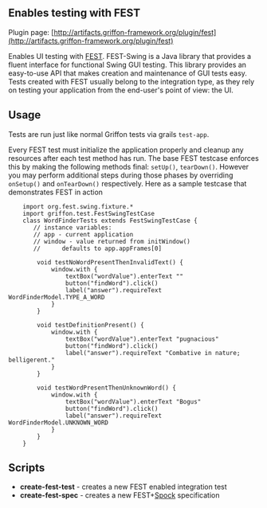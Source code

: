 
Enables testing with FEST
-------------------------

Plugin page: [http://artifacts.griffon-framework.org/plugin/fest](http://artifacts.griffon-framework.org/plugin/fest)


Enables UI testing with [FEST][1]. FEST-Swing is a Java library that provides a
fluent interface for functional Swing GUI testing. This library provides an
easy-to-use API that makes creation and maintenance of GUI tests easy. Tests
created with FEST usually belong to the integration type, as they rely on
testing your application from the end-user's point of view: the UI.

Usage
-----

Tests are run just like normal Griffon tests via grails `test-app`.

Every FEST test must initialize the application properly and cleanup any
resources after each test method has run. The base FEST testcase enforces this
by making the following methods final: `setUp()`, `tearDown()`. However you may
perform additional steps during those phases by overriding `onSetup()` and
`onTearDown()` respectively. Here as a sample testcase that demonstrates FEST
in action

        import org.fest.swing.fixture.*
        import griffon.test.FestSwingTestCase
        class WordFinderTests extends FestSwingTestCase {
           // instance variables:
           // app - current application
           // window - value returned from initWindow()
           //      defaults to app.appFrames[0]
 
            void testNoWordPresentThenInvalidText() {
                window.with {
                    textBox("wordValue").enterText ""
                    button("findWord").click()
                    label("answer").requireText WordFinderModel.TYPE_A_WORD
                }
            }
 
            void testDefinitionPresent() {
                window.with {
                    textBox("wordValue").enterText "pugnacious"
                    button("findWord").click()
                    label("answer").requireText "Combative in nature; belligerent."
                }
            }
 
            void testWordPresentThenUnknownWord() {
                window.with {
                    textBox("wordValue").enterText "Bogus"
                    button("findWord").click()
                    label("answer").requireText WordFinderModel.UNKNOWN_WORD
                }
            }
        }

Scripts
-------

 * **create-fest-test** - creates a new FEST enabled integration test
 * **create-fest-spec** - creates a new FEST+[Spock][2] specification


[1]: http://fest.easytesting.org/swing/
[2]: /plugin/spock

